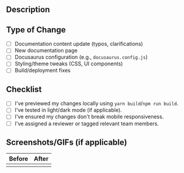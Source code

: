 ## Description

<!-- Clearly explain what this PR changes and why. Include links to related issues. -->

## Type of Change

- [ ] Documentation content update (typos, clarifications)
- [ ] New documentation page
- [ ] Docusaurus configuration (e.g., `docusaurus.config.js`)
- [ ] Styling/theme tweaks (CSS, UI components)
- [ ] Build/deployment fixes

## Checklist

- [ ] I've previewed my changes locally using `yarn build`/`npm run build`.
- [ ] I've tested in light/dark mode (if applicable).
- [ ] I've ensured my changes don't break mobile responsiveness.
- [ ] I've assigned a reviewer or tagged relevant team members.

## Screenshots/GIFs (if applicable)

<!-- Visuals help reviewers quickly grasp UI changes. -->

| Before         | After          |
| -------------- | -------------- |
| <!-- Image --> | <!-- Image --> |
